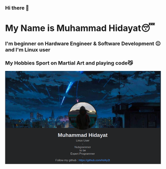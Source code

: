 ### Hi there 👋
# My Name is Muhammad Hidayat😴
### I'm beginner on Hardware Engineer & Software Development 😐 and I'm Linux user
### My Hobbies Sport on Martial Art and playing code😼

![Landing_Page](landing_page.png)
